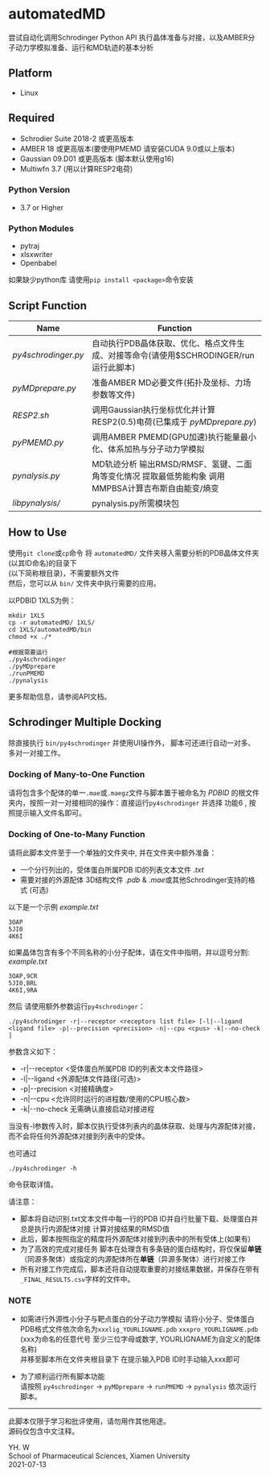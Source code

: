 automatedMD
==========
尝试自动化调用Schrodinger Python API 执行晶体准备与对接，以及AMBER分子动力学模拟准备、运行和MD轨迹的基本分析

## Platform  
* Linux  
## Required    
* Schrodier Suite 2018-2 或更高版本
* AMBER 18 或更高版本(要使用PMEMD 请安装CUDA 9.0或以上版本)
* Gaussian 09.D01 或更高版本 (脚本默认使用g16)
* Multiwfn 3.7 (用以计算RESP2电荷)

### Python Version
* 3.7 or Higher


### Python Modules  
* pytraj  
* xlsxwriter  
* Openbabel

如果缺少python库 请使用`pip install <package>`命令安装

## Script Function
|        Name        | Function |
| -----------------  | -------- |
|*py4schrodinger.py* | 自动执行PDB晶体获取、优化、格点文件生成、对接等命令(请使用$SCHRODINGER/run运行此脚本) |
|*pyMDprepare.py*    | 准备AMBER MD必要文件(拓扑及坐标、力场参数等文件)   
|*RESP2.sh*          | 调用Gaussian执行坐标优化并计算RESP2(0.5)电荷(已集成于 *pyMDprepare.py*)  |
|*pyPMEMD.py*        | 调用AMBER PMEMD(GPU加速)执行能量最小化、体系加热与分子动力学模拟  |
|*pynalysis.py*      | MD轨迹分析 输出RMSD/RMSF、氢键、二面角等变化情况 提取最低势能构象  调用MMPBSA计算吉布斯自由能变/熵变  |
|*libpynalysis/*        | pynalysis.py所需模块包|

## How to Use
使用`git clone`或`cp`命令 将 `automatedMD/` 文件夹移入需要分析的PDB晶体文件夹(以其ID命名)的目录下  
(以下简称根目录)，不需要额外文件   
然后，您可以从 `bin/` 文件夹中执行需要的应用。

以PDBID 1XLS为例：  

    mkdir 1XLS
    cp -r automatedMD/ 1XLS/
    cd 1XLS/automatedMD/bin
    chmod +x ./*

    #根据需要运行
    ./py4schrodinger
    ./pyMDprepare  
    ./runPMEMD   
    ./pynalysis  

更多帮助信息，请参阅API文档。

## Schrodinger Multiple Docking
除直接执行 `bin/py4schrodinger` 并使用UI操作外， 脚本可还进行自动一对多、多对一对接工作。  

### Docking of Many-to-One Function
请将包含多个配体的单一`.mae`或`.maegz`文件与脚本置于被命名为 *PDBID* 的根文件夹内，按照一对一对接相同的操作：直接运行`py4schrodinger` 并选择 功能6 , 按照提示输入文件名即可。

### Docking of One-to-Many Function
请将此脚本文件至于一个单独的文件夹中, 并在文件夹中额外准备：

* 一个分行列出的，受体蛋白所属PDB ID的列表文本文件 *.txt* 
* 需要对接的外源配体 3D结构文件  *.pdb* & *.mae*或其他Schrodinger支持的格式 (可选)
  
以下是一个示例 *example.txt*

    3OAP
    5JI0
    4K6I
如果晶体包含有多个不同名称的小分子配体，请在文件中指明，并以逗号分割: *example.txt*

    3OAP,9CR
    5JI0,BRL
    4K6I,9RA

然后 请使用额外参数运行`py4schrodinger`：  

    ./py4schrodinger -r|--receptor <receptors list file> [-l|--ligand <ligand file> -p|--precision <precision> -n|--cpu <cpus> -k|--no-check ]

参数含义如下：

* -r|--receptor  <受体蛋白所属PDB ID的列表文本文件路径>
* -l|--ligand <外源配体文件路径(可选)>
* -p|--precision <对接精确度>
* -n|--cpu <允许同时运行的进程数/使用的CPU核心数>
* -k|--no-check 无需确认直接启动对接进程
  
当没有-l参数传入时，脚本仅执行受体列表内的晶体获取、处理与内源配体对接，而不会将任何外源配体对接到列表中的受体。  

也可通过

    ./py4schrodinger -h  

命令获取详情。  

请注意：

* 脚本将自动识别.txt文本文件中每一行的PDB ID并自行批量下载、处理蛋白并总是执行内源配体对接 计算对接结果的RMSD值  
* 此后，脚本按照指定的精度将外源配体对接到列表中的所有受体上(如果有)
* 为了高效的完成对接任务 脚本在处理含有多条链的蛋白结构时，将仅保留**单链**（同源多聚体）或指定的内源配体所在**单链**（异源多聚体）进行对接工作
* 所有对接工作完成后，脚本还将自动提取重要的对接结果数据，并保存在带有`_FINAL_RESULTS.csv`字样的文件中。


### NOTE
* 如需进行外源性小分子与靶点蛋白的分子动力学模拟 请将小分子、受体蛋白PDB格式文件依次命名为`xxxlig_YOURLIGNAME.pdb` `xxxpro_YOURLIGNAME.pdb`  (xxx为命名的任意代号 至少三位字母或数字, YOURLIGNAME为自定义的配体名称)  
并移至脚本所在文件夹根目录下 在提示输入PDB ID时手动输入xxx即可

* 为了顺利运行所有脚本功能  
请按照 `py4schrodinger` → `pyMDprepare` → `runPMEMD` → `pynalysis` 依次运行脚本。
* * *
此脚本仅限于学习和批评使用，请勿用作其他用途。   
源码仅包含中文注释。

YH. W  
School of Pharmaceutical Sciences, Xiamen University  
2021-07-13  